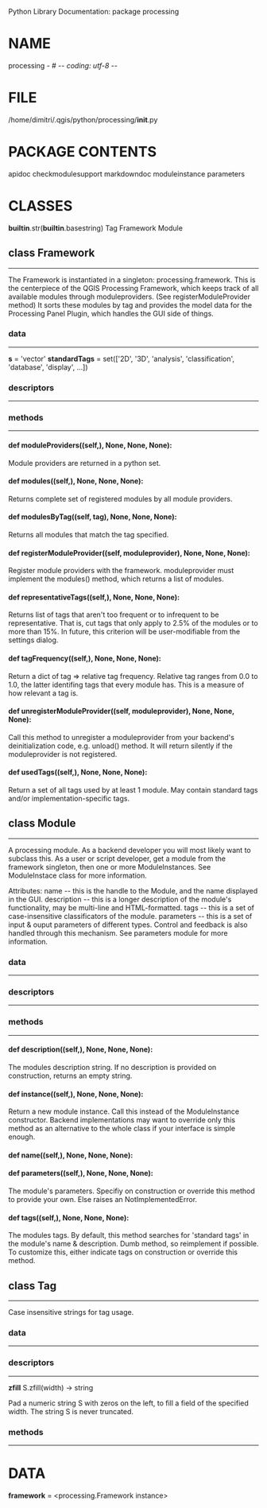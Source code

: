 Python Library Documentation: package processing

# __NAME__

processing - # -*- coding: utf-8 -*-

# __FILE__

/home/dimitri/.qgis/python/processing/__init__.py

# __PACKAGE CONTENTS__

apidoc
checkmodulesupport
markdowndoc
moduleinstance
parameters

# __CLASSES__

__builtin__.str(__builtin__.basestring)
    Tag
Framework
Module

## class __Framework__
****************************************
The Framework is instantiated in a singleton:
processing.framework.
This is the centerpiece of the QGIS Processing Framework, which
keeps track of all available modules through moduleproviders.
(See registerModuleProvider method)
It sorts these modules by tag and provides the model data for the
Processing Panel Plugin, which handles the GUI side of things.


### data
****************************************
__s__ = 'vector'
__standardTags__ = set(['2D', '3D', 'analysis', 'classification', 'database', 'display', ...])
### descriptors
****************************************
### methods
****************************************
#### def __moduleProviders__((self,), None, None, None):

Module providers are returned in a python set.

#### def __modules__((self,), None, None, None):

Returns complete set of registered modules by all module
providers.

#### def __modulesByTag__((self, tag), None, None, None):

Returns all modules that match the tag specified.

#### def __registerModuleProvider__((self, moduleprovider), None, None, None):

Register module providers with the framework.
moduleprovider must implement the modules() method,
which returns a list of modules.

#### def __representativeTags__((self,), None, None, None):

Returns list of tags that aren't too frequent or to infrequent
to be representative.
That is, cut tags that only apply to 2.5% of the modules or to
more than 15%.
In future, this criterion will be user-modifiable from the
settings dialog.

#### def __tagFrequency__((self,), None, None, None):

Return a dict of tag => relative tag frequency.
Relative tag ranges from 0.0 to 1.0, the latter identifing tags
that every module has.
This is a measure of how relevant a tag is.

#### def __unregisterModuleProvider__((self, moduleprovider), None, None, None):

Call this method to unregister a moduleprovider from your
backend's deinitialization code, e.g. unload() method.
It will return silently if the moduleprovider is not registered.

#### def __usedTags__((self,), None, None, None):

Return a set of all tags used by at least 1 module.
May contain standard tags and/or implementation-specific tags.

## class __Module__
****************************************
A processing module.
As a backend developer you will most likely want to subclass this.
As a user or script developer, get a module from the framework
singleton, then one or more ModuleInstances.
See ModuleInstace class for more information.

Attributes:
name -- this is the handle to the Module, and the name displayed
    in the GUI.
description -- this is a longer description of the module's
    functionality, may be multi-line and HTML-formatted.
tags -- this is a set of case-insensitive classificators of the
    module.
parameters -- this is a set of input & ouput parameters of different
    types. Control and feedback is also handled through this
    mechanism. See parameters module for more information.


### data
****************************************
### descriptors
****************************************
### methods
****************************************
#### def __description__((self,), None, None, None):

The modules description string.
If no description is provided on construction, returns an empty
string.

#### def __instance__((self,), None, None, None):

Return a new module instance.
Call this instead of the ModuleInstance constructor.
Backend implementations may want to override only this method
as an alternative to the whole class if your interface is simple
enough.

#### def __name__((self,), None, None, None):


#### def __parameters__((self,), None, None, None):

The module's parameters.
Specifiy on construction or override this method to provide your
own. Else raises an NotImplementedError.

#### def __tags__((self,), None, None, None):

The modules tags.
By default, this method searches for 'standard tags' in the
module's name & description. Dumb method, so reimplement if
possible.
To customize this, either indicate tags on construction or
override this method.

## class __Tag__
****************************************
Case insensitive strings for tag usage.


### data
****************************************
### descriptors
****************************************
__zfill__
S.zfill(width) -> string

Pad a numeric string S with zeros on the left, to fill a field
of the specified width.  The string S is never truncated.

### methods
****************************************

# __DATA__

__framework__ = <processing.Framework instance>

